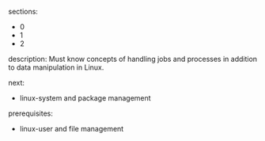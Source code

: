 sections:
  - 0
  - 1
  - 2

description: Must know concepts of handling jobs and processes in addition to data manipulation in Linux.

next:
  - linux-system and package management

prerequisites:
  - linux-user and file management
